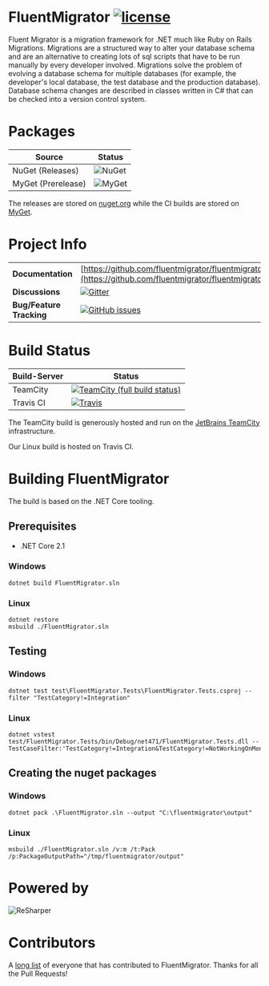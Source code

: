 # FluentMigrator [![license](https://img.shields.io/github/license/fluentmigrator/fluentmigrator.svg)](https://github.com/fluentmigrator/fluentmigrator/blob/master/LICENSE.txt)

Fluent Migrator is a migration framework for .NET much like Ruby on Rails Migrations. Migrations are a structured way to alter your database schema and are an alternative to creating lots of sql scripts that have to be run manually by every developer involved. Migrations solve the problem of evolving a database schema for multiple databases (for example, the developer's local database, the test database and the production database). Database schema changes are described in classes written in C# that can be checked into a version control system.

# Packages

Source              | Status
--------------------|----------
NuGet (Releases)    | ![NuGet](https://img.shields.io/nuget/v/FluentMigrator.svg)
MyGet (Prerelease)  | ![MyGet](https://img.shields.io/myget/fluent-migrator/vpre/FluentMigrator.svg)

The releases are stored on [nuget.org](https://nuget.org)
while the CI builds are stored on [MyGet](https://www.myget.org/feed/Packages/fluent-migrator).

# Project Info

|                           |         | 
|---------------------------|---------|
| **Documentation**         | [https://github.com/fluentmigrator/fluentmigrator/wiki](https://github.com/fluentmigrator/fluentmigrator/wiki) |
| **Discussions**           | [![Gitter](https://img.shields.io/gitter/room/FluentMigrator/fluentmigrator.svg)](https://gitter.im/FluentMigrator/fluentmigrator) |
| **Bug/Feature Tracking**  | [![GitHub issues](https://img.shields.io/github/issues/fluentmigrator/fluentmigrator.svg)](https://github.com/fluentmigrator/fluentmigrator/issues) |

# Build Status

Build-Server | Status
-------------|----------
TeamCity     | [![TeamCity (full build status)](https://img.shields.io/teamcity/http/teamcity.jetbrains.com/e/FluentMigrator_MasterAndPullRequests.svg)](https://teamcity.jetbrains.com/viewType.html?buildTypeId=FluentMigrator_MasterAndPullRequests&guest=1)
Travis CI    | [![Travis](https://img.shields.io/travis/fluentmigrator/fluentmigrator.svg)](https://travis-ci.org/fluentmigrator/fluentmigrator)


The TeamCity build is generously hosted and run on the [JetBrains TeamCity](https://teamcity.jetbrains.com) infrastructure.

Our Linux build is hosted on Travis CI.

# Building FluentMigrator

The build is based on the .NET Core tooling.

## Prerequisites

* .NET Core 2.1

### Windows

```
dotnet build FluentMigrator.sln
```

### Linux

```
dotnet restore
msbuild ./FluentMigrator.sln
```

## Testing

### Windows

```
dotnet test test\FluentMigrator.Tests\FluentMigrator.Tests.csproj --filter "TestCategory!=Integration"
```

### Linux

```
dotnet vstest test/FluentMigrator.Tests/bin/Debug/net471/FluentMigrator.Tests.dll --TestCaseFilter:'TestCategory!=Integration&TestCategory!=NotWorkingOnMono'
```

## Creating the nuget packages

### Windows

```
dotnet pack .\FluentMigrator.sln --output "C:\fluentmigrator\output"
```

### Linux

```
msbuild ./FluentMigrator.sln /v:m /t:Pack /p:PackageOutputPath="/tmp/fluentmigrator/output"
```

# Powered by

![ReSharper](http://www.jetbrains.com/img/logos/logo_resharper_small.gif)

# Contributors

A [long list](https://github.com/fluentmigrator/fluentmigrator/wiki/ContributorList) of everyone that has contributed to FluentMigrator. Thanks for all the Pull Requests!
